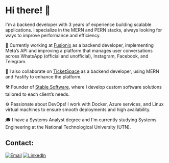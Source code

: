 # Hi there! 👋  

I'm a backend developer with 3 years of experience building scalable applications. I specialize in the MERN and PERN stacks, always looking for ways to improve performance and efficiency.  

💼 Currently working at [Fusionix](https://www.fusionix.net/) as a backend developer, implementing Meta’s API and improving a platform that manages user conversations across WhatsApp (official and unofficial), Instagram, Facebook, and Telegram.  

🚀 I also collaborate on [TicketSpace](https://ticketspace.com.ar/) as a backend developer, using MERN and Fastify to enhance the platform.  

🛠️ Founder of [Stable Software](https://stable.com.ar/), where I develop custom software solutions tailored to each client’s needs.  

⚙️ Passionate about DevOps! I work with Docker, Azure services, and Linux virtual machines to ensure smooth deployments and high availability.  

🎓 I have a Systems Analyst degree and I'm currently studying Systems Engineering at the National Technological University (UTN).  


## Contact:
[![Email](https://img.shields.io/badge/valentinolopezbruno@gmail.com-email_-D14836?style=for-the-badge&logo=gmail&logoColor=white&labelColor=101010)](valentinolopezbruno@gmail.com)
[![LinkedIn](https://img.shields.io/badge/LinkedIn-Valentino_Lopez-0077B5?style=for-the-badge&logo=linkedin&logoColor=white&labelColor=101010)](https://www.linkedin.com/in/valentinolopezbruno/)

